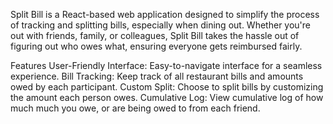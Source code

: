 Split Bill is a React-based web application designed to simplify the process of tracking and splitting bills, especially when dining out. Whether you're out with friends, family, or colleagues, Split Bill takes the hassle out of figuring out who owes what, ensuring everyone gets reimbursed fairly.

Features
User-Friendly Interface: Easy-to-navigate interface for a seamless experience.
Bill Tracking: Keep track of all restaurant bills and amounts owed by each participant.
Custom Split: Choose to split bills by customizing the amount each person owes.
Cumulative Log: View cumulative log of how much much you owe, or are being owed to from each friend.
